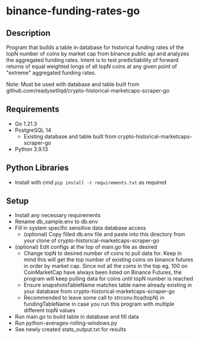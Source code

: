 # binance-funding-rates-go
## Description
Program that builds a table in database for historical funding rates of the topN number of coins by market cap from binance public api and analyzes the aggregated funding rates. Intent is to test predictiability of forward returns of equal weighted longs of all topN coins at any given point of "extreme" aggregated funding rates. 

Note: Must be used with database and table built from github.com/readysetliqd/crypto-historical-marketcaps-scraper-go

## Requirements
- Go 1.21.3
- PostgreSQL 14
    - Existing database and table built from crypto-historical-marketcaps-scraper-go
- Python 3.9.13

## Python Libraries
- Install with cmd ```pip install -r requirements.txt``` as required

## Setup
- Install any necessary requirements
- Rename db_sample.env to db.env
- Fill in system specific sensitive data database access
    - (optional) Copy filled db.env file and paste into this directory from your clone of crypto-historical-marketcaps-scraper-go
- (optional) Edit configs at the top of main.go file as desired
    - Change topN to desired number of coins to pull data for. Keep in mind this will get the top number of existing coins on binance futures in order by market cap. Since not all the coins in the top eg. 100 on CoinMarketCap have always been listed on Binance Futures, the program will keep pulling data for coins until topN number is reached
    - Ensure snapshotsTableName matches table name already existing in your database from crypto-historical-marketcaps-scraper-go
    - Recommended to leave some call to strconv.Itoa(topN) in fundingTableName in case you run this program with multiple different topN values
- Run main.go to build table in database and fill data
- Run python-averages-rolling-windows.py
- See newly created stats_output.txt for results